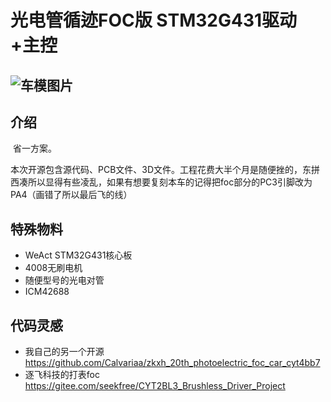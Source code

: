 # 光电管循迹FOC版 STM32G431驱动+主控

![车模图片](https://calvaria.s-ul.eu/m3U4bo4P)
------

## 介绍

​	省一方案。

​	本次开源包含源代码、PCB文件、3D文件。工程花费大半个月是随便挫的，东拼西凑所以显得有些凌乱，如果有想要复刻本车的记得把foc部分的PC3引脚改为PA4（画错了所以最后飞的线）

## 特殊物料

- WeAct STM32G431核心板
- 4008无刷电机
- 随便型号的光电对管
- ICM42688

## 代码灵感

- 我自己的另一个开源 https://github.com/Calvariaa/zkxh_20th_photoelectric_foc_car_cyt4bb7
- 逐飞科技的打表foc https://gitee.com/seekfree/CYT2BL3_Brushless_Driver_Project